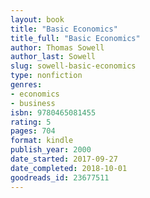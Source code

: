 ```yaml
---
layout: book
title: "Basic Economics"
title_full: "Basic Economics"
author: Thomas Sowell
author_last: Sowell
slug: sowell-basic-economics
type: nonfiction
genres:
- economics
- business
isbn: 9780465081455
rating: 5
pages: 704
format: kindle
publish_year: 2000
date_started: 2017-09-27
date_completed: 2018-10-01
goodreads_id: 23677511
---
```

